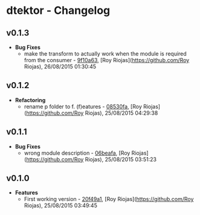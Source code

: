 
# dtektor - Changelog
## v0.1.3
- **Bug Fixes**
  - make the transform to actually work when the module is required from the consumer - [9f10a63]( https://github.com/royriojas/dtektor/commit/9f10a63 ), [Roy Riojas](https://github.com/Roy Riojas), 26/08/2015 01:30:45

    
## v0.1.2
- **Refactoring**
  - rename p folder to f. (f)eatures - [08530fa]( https://github.com/royriojas/dtektor/commit/08530fa ), [Roy Riojas](https://github.com/Roy Riojas), 25/08/2015 04:29:38

    
## v0.1.1
- **Bug Fixes**
  - wrong module description - [06beafa]( https://github.com/royriojas/dtektor/commit/06beafa ), [Roy Riojas](https://github.com/Roy Riojas), 25/08/2015 03:51:23

    
## v0.1.0
- **Features**
  - First working version - [20f49a1]( https://github.com/royriojas/dtektor/commit/20f49a1 ), [Roy Riojas](https://github.com/Roy Riojas), 25/08/2015 03:49:45

    
